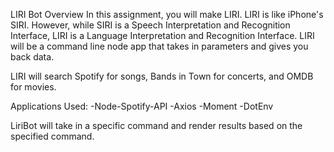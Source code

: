 
LIRI Bot
Overview
In this assignment, you will make LIRI. LIRI is like iPhone's SIRI. However, while SIRI is a Speech Interpretation and Recognition Interface, LIRI is a Language Interpretation and Recognition Interface. LIRI will be a command line node app that takes in parameters and gives you back data.

LIRI will search Spotify for songs, Bands in Town for concerts, and OMDB for movies.


Applications Used:
-Node-Spotify-API
-Axios
-Moment
-DotEnv

LiriBot will take in a specific command and render results based on the specified command.








